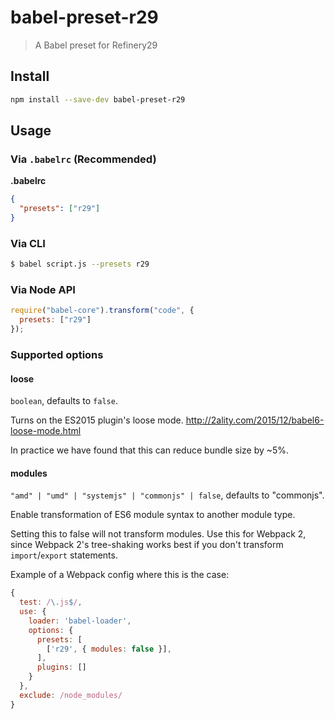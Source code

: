 # babel-preset-r29

> A Babel preset for Refinery29

## Install

```sh
npm install --save-dev babel-preset-r29
```

## Usage

### Via `.babelrc` (Recommended)

**.babelrc**

```json
{
  "presets": ["r29"]
}
```

### Via CLI

```sh
$ babel script.js --presets r29
```

### Via Node API

```javascript
require("babel-core").transform("code", {
  presets: ["r29"]
});
```

### Supported options
#### loose
`boolean`, defaults to `false`.

Turns on the ES2015 plugin's loose mode.
http://2ality.com/2015/12/babel6-loose-mode.html

In practice we have found that this can reduce bundle size by ~5%.

#### modules
`"amd" | "umd" | "systemjs" | "commonjs" | false`, defaults to "commonjs".

Enable transformation of ES6 module syntax to another module type.

Setting this to false will not transform modules. Use this for Webpack 2,
since Webpack 2's tree-shaking works best if you don't transform `import`/`export`
statements.

Example of a Webpack config where this is the case:
```js
{
  test: /\.js$/,
  use: {
    loader: 'babel-loader',
    options: {
      presets: [
        ['r29', { modules: false }],
      ],
      plugins: []
    }
  },
  exclude: /node_modules/
}
```
